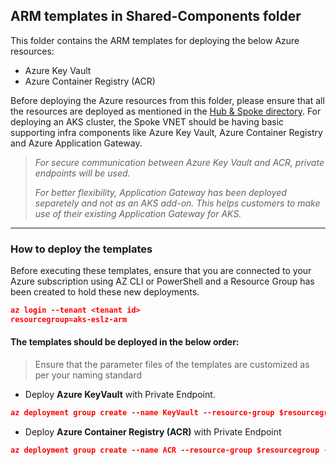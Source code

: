 ## ARM templates in Shared-Components folder

This folder contains the ARM templates for deploying the below Azure resources:
* Azure Key Vault
* Azure Container Registry (ACR)

Before deploying the Azure resources from this folder, please ensure that all the resources are deployed as mentioned in the [Hub & Spoke directory](https://github.com/Azure/Enterprise-Scale-for-AKS/tree/main/Scenarios/AKS-Secure-Baseline-Modular/ARM/Infrastructure-Deployment).
For deploying an AKS cluster, the Spoke VNET should be having basic supporting infra components like Azure Key Vault, Azure Container Registry and Azure Application Gateway.

>*For secure communication between Azure Key Vault and ACR, private endpoints will be used.*
>
>*For better flexibility, Application Gateway has been deployed separetely and not as an AKS add-on. This helps customers to make use of their existing Application Gateway for AKS.*
---
### How to deploy the templates
Before executing these templates, ensure that you are connected to your Azure subscription using AZ CLI or PowerShell and a Resource Group has been created to hold these new deployments.

```json
az login --tenant <tenant id>
resourcegroup=aks-eslz-arm
```
#### The templates should be deployed in the below order:

>Ensure that the parameter files of the templates are customized as per your naming standard
* Deploy **Azure KeyVault** with Private Endpoint.
```json
az deployment group create --name KeyVault --resource-group $resourcegroup --template-file ../templates/aks-eslz-keyVault.template.json --parameters @aks-eslz-keyVault.parameters.json
```
* Deploy **Azure Container Registry (ACR)** with Private Endpoint
```json
az deployment group create --name ACR --resource-group $resourcegroup --template-file ../templates/aks-eslz-containerregistry.template.json --parameters @aks-eslz-containerregistry.parameters.json
```
